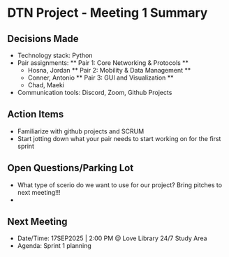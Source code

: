 # DTN Project - Meeting 1 Summary

## Decisions Made
- Technology stack: Python
- Pair assignments:
  ** Pair 1: Core Networking & Protocols **
  - Hosna, Jordan
  ** Pair 2: Mobility & Data Management **
  - Conner, Antonio 
  ** Pair 3: GUI and Visualization **
  - Chad, Maeki
- Communication tools: Discord, Zoom, Github Projects 

## Action Items
- Familiarize with github projects and SCRUM
- Start jotting down what your pair needs to start working on for the first sprint 

## Open Questions/Parking Lot
- What type of scerio do we want to use for our project? Bring pitches to next meeting!!!
- 

## Next Meeting
- Date/Time: 17SEP2025 | 2:00 PM @ Love Library 24/7 Study Area
- Agenda: Sprint 1 planning
